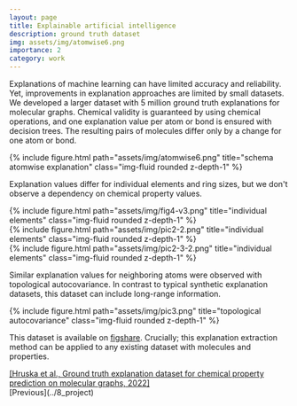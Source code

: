 ```yaml
---
layout: page
title: Explainable artificial intelligence
description: ground truth dataset 
img: assets/img/atomwise6.png
importance: 2
category: work
---
```


Explanations of machine learning can have limited accuracy and reliability. Yet, improvements in explanation approaches are limited by small datasets. We developed a larger dataset with 5 million ground truth explanations for molecular graphs. Chemical validity is guaranteed by using chemical operations, and one explanation value per atom or bond is ensured with decision trees. The resulting pairs of molecules differ only by a change for one atom or bond.

<div class="row justify-content-sm-center">
    <div class="col-sm-10 mt-3 mt-md-0">
        {% include figure.html path="assets/img/atomwise6.png" title="schema atomwise explanation" class="img-fluid rounded z-depth-1" %}
    </div>
</div>

Explanation values differ for individual elements and ring sizes, but we don't observe a dependency on chemical property values.
<div class="row justify-content-sm-center">
    <div class="col-sm-4 mt-3 mt-md-0">
        {% include figure.html path="assets/img/fig4-v3.png" title="individual elements" class="img-fluid rounded z-depth-1" %}
    </div>
    <div class="col-sm-4 mt-3 mt-md-0">
        {% include figure.html path="assets/img/pic2-2.png" title="individual elements" class="img-fluid rounded z-depth-1" %}
    </div>
    <div class="col-sm-4 mt-3 mt-md-0">
        {% include figure.html path="assets/img/pic2-3-2.png" title="individual elements" class="img-fluid rounded z-depth-1" %}
    </div>
</div>

Similar explanation values for neighboring atoms were observed with topological autocovariance. In contrast to typical synthetic explanation datasets, this dataset can include long-range information.

<div class="row justify-content-sm-center">
    <div class="col-sm-6 mt-3 mt-md-0">
        {% include figure.html path="assets/img/pic3.png" title="topological autocovariance" class="img-fluid rounded z-depth-1" %}
    </div>
</div>

This dataset is available on [figshare](https://doi.org/10.6084/m9.figshare.21706829.v1). Crucially; this explanation extraction method can be applied to any existing dataset with molecules and properties. 

<div class="caption"> 
    <a href="https://doi.org/10.26434/chemrxiv-2022-96slq-v2">[Hruska et al., Ground truth explanation dataset for chemical property prediction on molecular graphs, 2022]</a>
</div>
[Previous](../8_project)